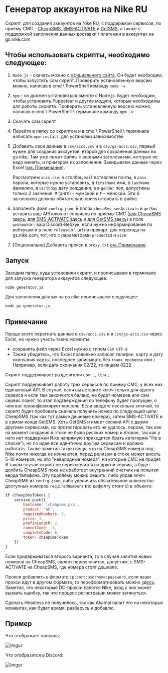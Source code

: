 # Генератор аккаунтов на Nike RU
Скрипт, для создания аккаунтов на Nike RU, с поддержкой сервисов, по приему СМС - [CheapSMS](https://cheapsms.ru/), 
[SMS-ACTIVATE](https://sms-activate.ru/) и [GetSMS](https://getsms.online/ru/), а также c поддержкой
заполнения данных доставки \ платежки в аккаунтах на gs.nike.com

## Чтобы использовать скрипты, необходимо следующее:
1. `Node.js` - скачать можно с [официального сайта](https://nodejs.org/en/). Он будет необходим, чтобы запустить сам скрипт. 
Проверить установленную версию можно, написав в cmd \ PowerShell команду `node -v`
2. `npm` - он должен установиться вместе с Node.js. Будет необходим, чтобы установить Puppeteer и другие модули, 
которые необходимы для работы скрипта. Проверить установленную версию можно, написав в cmd \ PowerShell \ терминале команду `npm -v`
3. Скачать сам скрипт
4. Перейти в папку со скриптом и в cmd \ PowerShell \ терминале написать `npm install`, для установки зависимостей
5. Добавить свои данные в `csv/accs.csv` и в `csv/gs-accs.csv`, первый нужен для создания аккаунтов, второй для сохранения данных на gs.nike. 
Там уже лежат файлы с верными заголовками, которые не надо менять, и примером их заполнения. Закидываем данные через Excel ([см. Примечание](#примечание)).

    Рассмотрим `accs.csv`: в столбец `mail` вставляем почты, в `pass` пароли, которые нужно установить, в `firstName` имя,
 в `lastName` фамилию, в `birthday` дату рождения, а в `gender` пол, допустимы только 2 значения: `M` (англ) - мужской и `F` - женский. 
 Эти 6 заголовков должны обязательно присутствовать в файле. 
6. Заполнить файл `config.json`. В полях `cheapSms`, `smsActivate` и `getSms` вставить ваш API ключ от сервисов по приемы СМС 
([для CheapSMS здесь](https://cheapsms.ru/my/api), [для SMS-ACTIVATE здесь](https://sms-activate.ru/ru/api2) и [для GetSMS здесь](https://getsms.online/ru/api.html))
в поле `webhookUrl` ваш Discord-Вебхук, если нужно информирование по вебхукам и в поле `releaseUrl` url на прекарт, для перехода на gs.nike.com, 
тот, что с параметрами `productId` и `size`
7. [Опционально] Добавить прокси в `proxy.txt` [см. Примечание](#примечание).
## Запуск 
Заходим папку, куда установили скрипт, и прописываем в терминале для запуска генератора аккаунтов следующее:
```bash
node generator.js
```
Для заполнения данных на gs.nike прописываем следующее:
```bash
node gs-generator.js
```

## Примечание 
Проще всего перегнать данные в `csv/accs.csv` и в `csv/gs-accs.csv` через Excel, но нужно учесть такие моменты: 
* сохранять файл через Excel нужно с типом `CSV UTF-8`
* Также убедитесь, что Excel правильно записал телефон, карту и дату окончания карты, последнее записывать без `точек`, `пробелов` или `/`.
Например, если дата окончания 02/22, то пишем 0222.

Скрипт поддерживает разделители csv: `,`, `\t` и `;`.

Скрипт поддерживает работу трех сервисов по приему СМС, у всех них одинаковый API. В случае, если вы вставите ключ 
только для одного сервиса и если там закончится баланс, не будет номеров или сам сервис ляжет, то этап подтверждения по 
телефону будет пропущен, о чем вас проинформирует консоль. Если введете несколько ключей, то скрипт будет пробовать сначала
получить номер по следующей цепи: CheapSMS (так как тут самые дешевые номера), затем SMS-ACTIVATE и в самом конце GetSMS.
Хоть GetSMS и имеет схожий API с двумя другими сервисами, но протестировать его не удалось: перове, так как на момент
создания в стоке не было русских номер и второе, так как у него нет поддержки Nike напрямую (приходится брать категорию "Не в списке"),
но по идее все идентично другим сервисам и должно работать. Также заметил такую вещь, что на CheapSMS номера под Nike 
почти никогда не кончаются, перед релизом в стоке может висеть 5-10 номеров, но это "невалидные номера", на которые СМС
не придет. В таком случае скрипт не переключится на другой сервис, а будет долбить CheapSMS пока не сработает внутренний 
счетчик на попытки ввода телефона. Эту проблему можно решить: либо убрав ключ CheapSMS из 
`config.json`, либо увеличить обязательное количество доступных номеров `requiredNumbers` (по дефолту стоит `5`) в объекте:
```js
if (cheapSmsToken) {
    service.push({
        hostname: 'cheapsms.pro',
        product: 'nk',
        requiredNumbers: 5,
        price: 1,
        prefixLength: 2,
        cancelCode: -1,
        completeCode: 6,
        token: cheapSmsToken
    })
} 
``` 
Если придерживаться второго варианта, то в случае залития новых номеров на CheapSMS, скрипт переключится, допустим, с 
SMS-ACTIVATE на CheapSMS, где номера стоят дешевле.

  

Прокси добавлять в формате `ip:port:username:password`, если ваши прокси идут в другом формате, то переформатировать можно
[здесь](https://buyproxies.org/panel/format.php). Заметил, что некоторые DC-прокси палятся Nike, вход с них может вызвать ошибку,
так что процесс регистрации может затянуться.

Сделать Headless не получилось, так как Akamai палит его на некоторых моментах, как будет время, разберусь и добавлю.

## Пример
Что отображает консоль:

![Imgur](https://imgur.com/mcaO6HB.png)

Что отобразится в Discord:

![Imgur](https://imgur.com/Mbe0p2C.png)

